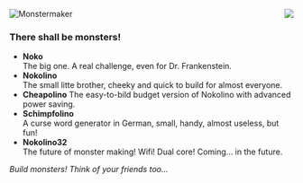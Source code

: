 ![Monstermaker](http://www.nikolairadke.de/Nokolino/monstermaker_github2.jpg)
<img src="http://www.nikolairadke.de/Nokolino/monsterbande_github.jpg" align="right">
                                                                                   
### There shall be monsters!
  
* **Noko**   
  The big one. A real challenge, even for Dr. Frankenstein.
* **Nokolino**   
  The small litte brother, cheeky and quick to build for almost everyone.
* **Cheapolino**
  The easy-to-bild budget version of Nokolino with advanced power saving.  
* **Schimpfolino**  
  A curse word generator in German, small, handy, almost useless, but fun!
* **Nokolino32**   
  The future of monster making! Wifi! Dual core! Coming... in the future.
    
 *Build monsters! Think of your friends too...*
